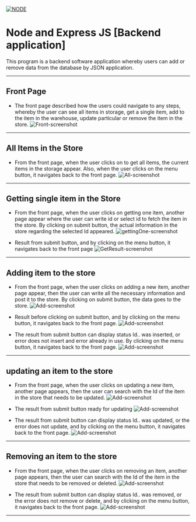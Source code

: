 [![NODE](https://github.com/React21S/NODEJS/actions/workflows/main.yml/badge.svg?branch=main)](https://github.com/React21S/CICD/actions)
# Node and Express JS [Backend application]
This program is a backend software application whereby users can add or remove data from the database by JSON application. 

--- 
## Front Page
- The front page described how the users could navigate to any steps, whereby the user can see all items in storage, get a single item, add to the item in the warehouse, update particular or remove the item in the store. 
![Front-screenshot](/img/Front.png)

----
## All Items in the Store
- From the front page, when the user clicks on to get all items, the current items in the storage appear. Also, when the user clicks on the menu button, it navigates back to the front page.
![All-screenshot](/img/All.png)

---
## Getting single item in the Store
- From the front page, when the user clicks on getting one item, another page appear where the user can write id or select id to fetch the item in the store. By clicking on submit button, the actual information in the store regarding the selected Id appeared. 
![gettingOne-screenshot](/img/GettingOne.png)

-  Result from submit button, and by clicking on the menu button, it navigates back to the front page
![GetResult-screenshot](/img/GetResult.png)

---
## Adding item to the store
- From the front page, when the user clicks on adding a new item, another page appear, then the user can write all the necessary information and post it to the store. By clicking on submit button, the data goes to the store.
![Add-screenshot](/img/Add.png)

- Result before clicking on submit button, and by clicking on the menu button, it navigates back to the front page.
![Add-screenshot](/img/AddResult.png)

- The result from submit button can display status  Id.. was inserted, or error does not insert and error already in use. By clicking on the menu button, it navigates back to the front page.
![Add-screenshot](/img/AddFeedback.png)

---
## updating an item to the store
- From the front page, when the user clicks on updating a new item, another page appears, then the user can search with the Id of the item in the store that needs to be updated.
![Add-screenshot](/img/Update.png)

- The result from submit button ready for updating
![Add-screenshot](/img/UpdateSubmit.png)

- The result from submit button can display status  Id.. was updated, or the error does not update, and by clicking on the menu button, it navigates back to the front page.
![Add-screenshot](/img/UpdateResult.png)

---
## Removing an item to the store
- From the front page, when the user clicks on removing an item, another page appears, then the user can search with the Id of the item in the store that needs to be removed or deleted.
![Add-screenshot](/img/Remove.png)

- The result from submit button can display status  Id.. was removed, or the error does not remove or delete, and by clicking on the menu button, it navigates back to the front page. 
![Add-screenshot](/img/RemoveResult.png)

---